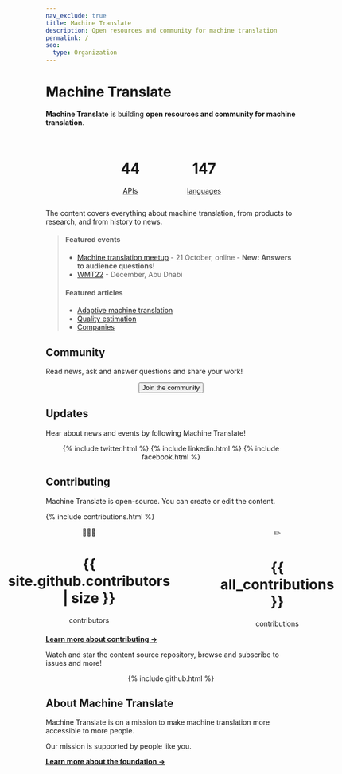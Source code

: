 ```yaml
---
nav_exclude: true
title: Machine Translate
description: Open resources and community for machine translation
permalink: /
seo:
  type: Organization
---
```


# Machine Translate

**Machine Translate** is building **open resources and community for machine translation**.

<div style="display: flex; justify-content: center; gap: 20%; padding: 1em;">
  <div>
    <center>
      <h1>44</h1>
      <a href="/apis">APIs</a>
    </center>
  </div>
  <div>
    <center>
      <h1>147</h1>
      <a href="/languages">languages</a>
    </center>
  </div>
</div>

The content covers everything about machine translation, from products to research, and from history to news.


> #### Featured events
> - [Machine translation meetup](/machine-translation-meetup-2) - 21 October, online - **New: Answers to audience questions!**
> - [WMT22](/wmt22) - December, Abu Dhabi
>
> #### Featured articles
> - [Adaptive machine translation](/customisation/adaptive.md)
> - [Quality estimation](/quality/quality-estimation.md)
> - [Companies](/industry/companies.md)


## Community

Read news, ask and answer questions and share your work!

<center>
  <button id="airtable-button">
     Join the community
  </button>
</center>
<script src="https://static.airtable.com/js/embed/embed_snippet_v1.js"></script><iframe id="airtable-iframe" class="airtable-embed airtable-dynamic-height" src="https://airtable.com/embed/shrJnYBtqU69rhDFw?backgroundColor=blue" frameborder="0" onmousewheel="" width="100%" height="986" style="background: transparent; border: 1px solid #ccc; display: none; margin-top: 20px;"></iframe>
<script>
    airtable_iframe = document.getElementById("airtable-iframe");
    airtable_button = document.getElementById("airtable-button");
    airtable_button.addEventListener("click", function() {
        if (airtable_iframe.style.display === "block") {
            airtable_iframe.style.display = "none";
        } else {
            airtable_iframe.height = "986";
            airtable_iframe.style.display = "block";
        }
    })
</script>


## Updates

Hear about news and events by following Machine Translate!

<center>
  <div class="social-links">
    {% include twitter.html %}
    {% include linkedin.html %}
    {% include facebook.html %}
  </div>
</center>

## Contributing

Machine Translate is open-source.
You can create or edit the content.

{% include contributions.html %}

<div style="display: flex; justify-content: center; gap: 20%;">
  <div>
    <center>
      👩🏻‍💻
      <h1>{{ site.github.contributors | size }}</h1>
      contributors
    </center>
  </div>
  <div>
    <center>
      ✏️
      <h1>{{ all_contributions }}</h1>
      contributions
    </center>
  </div>
</div>

[**Learn more about contributing →**](/contributing/contributing.md)

Watch and star the content source repository, browse and subscribe to issues and more!

<center>
  <div class="social-links">
    {% include github.html %}
  </div>
</center>



## About Machine Translate

Machine Translate is on a mission to make machine translation more accessible to more people.

Our mission is supported by people like you.

[**Learn more about the foundation →**](/about.md)
